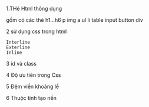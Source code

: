 1.THẻ Html thông dụng


   gồm có các thẻ
   h1...h6
   p
   img
   a
   ul li
   table
   input
   button
   div

2 sử dụng css trong html
    
    
    Interline
    Exterline
    Inline


3 id và class


4 Độ ưu tiên trong Css


5 Đệm viền khoảng lề


6 Thuộc tính tạo nền
